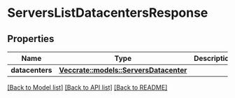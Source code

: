 # ServersListDatacentersResponse

## Properties

Name | Type | Description | Notes
------------ | ------------- | ------------- | -------------
**datacenters** | [**Vec<crate::models::ServersDatacenter>**](ServersDatacenter.md) |  | 

[[Back to Model list]](../README.md#documentation-for-models) [[Back to API list]](../README.md#documentation-for-api-endpoints) [[Back to README]](../README.md)


